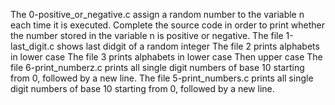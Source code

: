 The 0-positive_or_negative.c assign a random number to the variable n each time it is executed. Complete the source code in order to print whether the number stored in the variable n is positive or negative.
The file 1-last_digit.c shows last didgit of a random integer
The file 2 prints alphabets in lower case
The file 3 prints alphabets in lower case Then upper case
The file 6-print_numberz.c prints all single digit numbers of base 10 starting from 0, followed by a new line.
The file 5-print_numbers.c prints all single digit numbers of base 10 starting from 0, followed by a new line.
